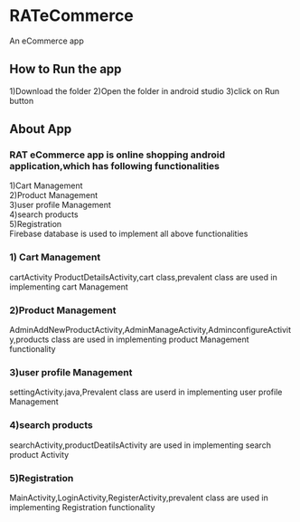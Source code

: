 # RATeCommerce
An eCommerce app
## How to  Run the app
1)Download the folder
2)Open the folder in android studio
3)click on Run button

## About App
### RAT eCommerce app is online shopping android application,which has following functionalities
1)Cart Management<br/>
2)Product Management<br/>
3)user profile Management<br/>
4)search products<br/>
5)Registration<br/>
Firebase database is used to implement all above functionalities

### 1) Cart Management

cartActivity ProductDetailsActivity,cart class,prevalent class are used in implementing cart Management

### 2)Product Management
AdminAddNewProductActivity,AdminManageActivity,AdminconfigureActivity,products class are used in implementing product Management functionality

### 3)user profile Management
settingActivity.java,Prevalent class are userd in implementing user profile Management

### 4)search products

searchActivity,productDeatilsActivity  are used in implementing search product Activity

### 5)Registration

MainActivity,LoginActivity,RegisterActivity,prevalent class are used in implementing Registration functionality





